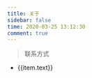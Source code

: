 ```yaml
---
title: 关于
sidebar: false
time: 2020-03-25 13:12:30
comment: true
---
```


> 联系方式

<ul>
<li v-for="(item,i) in $themeConfig.noteConfig.contact.items">
<a :href="item.link" target="_blank">{{item.text}}</a> <OutboundLink />
</li>
</ul>


